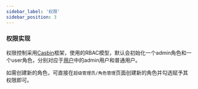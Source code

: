 ```yaml
---
sidebar_label: '权限'
sidebar_position: 3
---
```


### 权限实现

权限控制采用[Casbin](https://casbin.org/docs/zh-CN/overview)框架，使用的RBAC模型，默认会初始化一个admin角色和一个user角色，分别对应于[用户](./%E7%94%A8%E6%88%B7)中的admin用户和普通用户。

如需创建新的角色，可直接在`超级管理员/角色管理`页面创建新的角色并勾选赋予其权限即可。